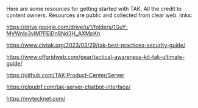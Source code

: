 Here are some resources for getting started with TAK. All the credit to content owners. Resources are public and collected from clear web. 
links:

https://drive.google.com/drive/u/1/folders/1GuY-MVWnlo3vlM7FEiDn8Nd3H_AXMpKn

https://www.civtak.org/2023/03/29/tak-best-practices-security-guide/

https://www.offgridweb.com/gear/tactical-awareness-kit-tak-ultimate-guide/

https://github.com/TAK-Product-Center/Server

https://cloudrf.com/tak-server-chatbot-interface/

https://mytecknet.com/
